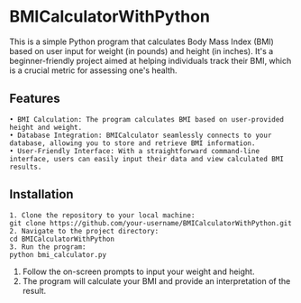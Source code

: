 # BMICalculatorWithPython

This is a simple Python program that calculates Body Mass Index (BMI) based on user input for weight (in pounds) and height (in inches). It's a beginner-friendly project aimed at helping individuals track their BMI, which is a crucial metric for assessing one's health.

## Features
    • BMI Calculation: The program calculates BMI based on user-provided height and weight.
    • Database Integration: BMICalculator seamlessly connects to your database, allowing you to store and retrieve BMI information.
    • User-Friendly Interface: With a straightforward command-line interface, users can easily input their data and view calculated BMI results.
## Installation
    1. Clone the repository to your local machine:
    git clone https://github.com/your-username/BMICalculatorWithPython.git
    2. Navigate to the project directory:
    cd BMICalculatorWithPython
    3. Run the program:
    python bmi_calculator.py


1. Follow the on-screen prompts to input your weight and height.
2. The program will calculate your BMI and provide an interpretation of the result.
